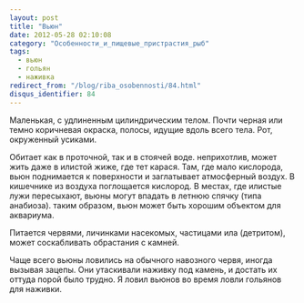```yaml
---
layout: post
title: "Вьюн"
date: 2012-05-28 02:10:08
category: "Особенности_и_пищевые_пристрастия_рыб"
tags:
  - вьюн
  - гольян
  - наживка
redirect_from: "/blog/riba_osobennosti/84.html"
disqus_identifier: 84
---
```

Маленькая, с удлиненным цилиндрическим телом. Почти черная или темно
коричневая окраска, полосы, идущие вдоль всего тела. Рот, окруженный
усиками.

Обитает как в проточной, так и в стоячей воде. неприхотлив, может жить
даже в илистой жиже, где тет карася. Там, где мало кислорода, вьюн
поднимается к поверхности и заглатывает атмосферный воздух. В кишечнике
из воздуха поглощается кислород. В местах, где илистые лужи пересыхают,
вьюны могут впадать в летнюю спячку (типа анабиоза). таким образом, вьюн
может быть хорошим объектом для аквариума.

Питается червями, личинками насекомых, частицами ила (детритом), может
соскабливать обрастания с камней.

Чаще всего вьюны ловились на обычного навозного червя, иногда вызывая
зацепы. Они утаскивали наживку под камень, и достать их оттуда порой
было трудно. Я ловил вьюнов во время ловли гольянов для наживки.
